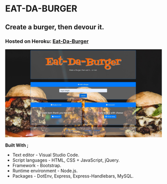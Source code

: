 # EAT-DA-BURGER

## Create a burger, then devour it.

### Hosted on Heroku: <a href="https://young-garden-57944.herokuapp.com/">Eat-Da-Burger</a>

![Burger.jpg](./public/assets/images/burger.jpg "Eat-Da-Burger")

**Built With ;**

- Text editor - Visual Studio Code.
- Script languages - HTML, CSS + JavaScript, jQuery.
- Framework - Bootstrap.
- Runtime environment - Node.js.
- Packages - DotEnv, Express, Express-Handlebars, MySQL.

